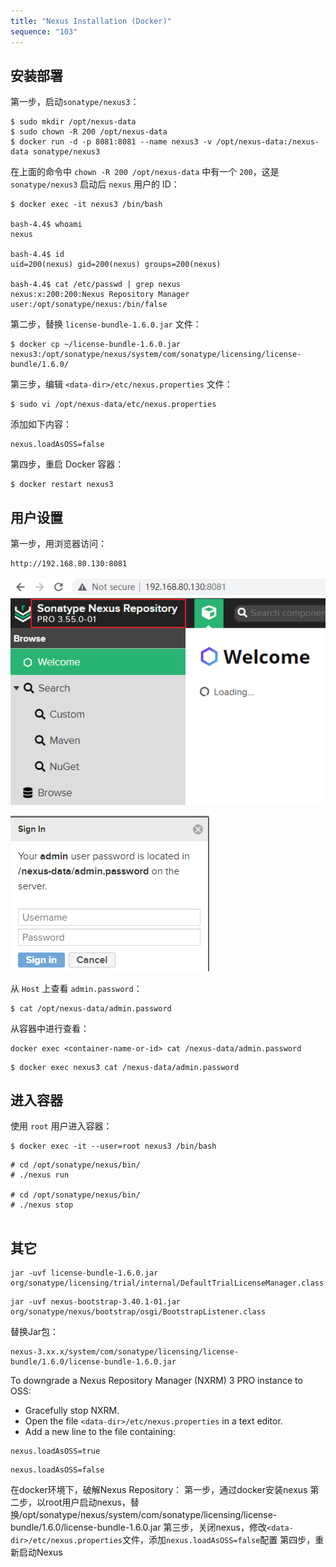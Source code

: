 ```yaml
---
title: "Nexus Installation (Docker)"
sequence: "103"
---
```


## 安装部署

第一步，启动`sonatype/nexus3`：

```text
$ sudo mkdir /opt/nexus-data
$ sudo chown -R 200 /opt/nexus-data
$ docker run -d -p 8081:8081 --name nexus3 -v /opt/nexus-data:/nexus-data sonatype/nexus3
```

在上面的命令中 `chown -R 200 /opt/nexus-data` 中有一个 `200`，这是 `sonatype/nexus3` 启动后 `nexus` 用户的 ID：

```text
$ docker exec -it nexus3 /bin/bash

bash-4.4$ whoami
nexus

bash-4.4$ id
uid=200(nexus) gid=200(nexus) groups=200(nexus)

bash-4.4$ cat /etc/passwd | grep nexus
nexus:x:200:200:Nexus Repository Manager user:/opt/sonatype/nexus:/bin/false
```

第二步，替换 `license-bundle-1.6.0.jar` 文件：

```text
$ docker cp ~/license-bundle-1.6.0.jar nexus3:/opt/sonatype/nexus/system/com/sonatype/licensing/license-bundle/1.6.0/
```

第三步，编辑 `<data-dir>/etc/nexus.properties` 文件：

```text
$ sudo vi /opt/nexus-data/etc/nexus.properties
```

添加如下内容：

```text
nexus.loadAsOSS=false
```

第四步，重启 Docker 容器：

```text
$ docker restart nexus3
```

## 用户设置

第一步，用浏览器访问：

```text
http://192.168.80.130:8081
```

![](/assets/images/nexus3/sonatype-nexus-repository-pro.png)

![](/assets/images/nexus3/nexus-data-admin-password.png)

从 `Host` 上查看 `admin.password`：

```text
$ cat /opt/nexus-data/admin.password
```

从容器中进行查看：

```text
docker exec <container-name-or-id> cat /nexus-data/admin.password
```

```text
$ docker exec nexus3 cat /nexus-data/admin.password
```

## 进入容器


使用 `root` 用户进入容器：

```text
$ docker exec -it --user=root nexus3 /bin/bash
```

```text
# cd /opt/sonatype/nexus/bin/
# ./nexus run

# cd /opt/sonatype/nexus/bin/
# ./nexus stop


```


## 其它


```text
jar -uvf license-bundle-1.6.0.jar org/sonatype/licensing/trial/internal/DefaultTrialLicenseManager.class
```

```text
jar -uvf nexus-bootstrap-3.40.1-01.jar org/sonatype/nexus/bootstrap/osgi/BootstrapListener.class
```

替换Jar包：

```text
nexus-3.xx.x/system/com/sonatype/licensing/license-bundle/1.6.0/license-bundle-1.6.0.jar
```

To downgrade a Nexus Repository Manager (NXRM) 3 PRO instance to OSS:

- Gracefully stop NXRM.
- Open the file `<data-dir>/etc/nexus.properties` in a text editor.
- Add a new line to the file containing:

```text
nexus.loadAsOSS=true
```

```text
nexus.loadAsOSS=false
```

在docker环境下，破解Nexus Repository：
第一步，通过docker安装nexus
第二步，以root用户启动nexus，替换/opt/sonatype/nexus/system/com/sonatype/licensing/license-bundle/1.6.0/license-bundle-1.6.0.jar
第三步，关闭nexus，修改`<data-dir>/etc/nexus.properties`文件，添加`nexus.loadAsOSS=false`配置
第四步，重新启动Nexus
